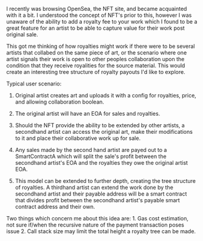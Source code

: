 I recently was browsing OpenSea, the NFT site, and became acquainted with it a bit. I understood the concept of NFT's prior to this, however I was unaware of the ability to add a royalty fee to your work which I found to be a great feature for an artist to be able to capture value for their work post original sale.

This got me thinking of how royalties might work if there were to be several artists that collabed on the same piece of art, or the scenario where one artist signals their work is open to other peoples collaboration upon the condition that they receive royalities for the source material. This would create an interesting tree structure of royalty payouts I'd like to explore.

Typical user scenario:

1. Original artist creates art and uploads it with a config for royalties, price, and allowing collaboration boolean.

2. The original artist will have an EOA for sales and royalties.

3. Should the NFT provide the ability to be extended by other artists, a secondhand artist can access the original art, make their modifications to it and place their collaborative work up for sale.

4. Any sales made by the second hand artist are payed out to a SmartContractA which will split the sale's profit between the secondhand artist's EOA and the royalties they owe the original artist EOA. 

5. This model can be extended to further depth, creating the tree structure of royalties. A thirdhand artist can extend the work done by the secondhand artist and their payable address will be a smart contract that divides profit between the secondhand artist's payable smart contract address and their own.

Two things which concern me about this idea are:
    1. Gas cost estimation, not sure if/when the recursive nature of the payment transaction poses issue
    2. Call stack size may limit the total height a royalty tree can be made.



